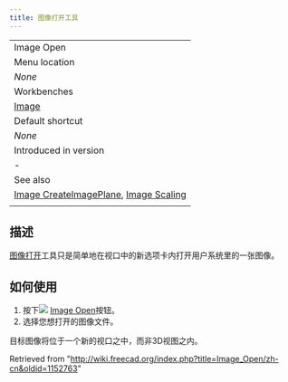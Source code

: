 ```yaml
---
title: 图像打开工具
---
```

|  |
| --- |
| Image Open |
| Menu location |
| *None* |
| Workbenches |
| [Image](/Image_Workbench "Image Workbench") |
| Default shortcut |
| *None* |
| Introduced in version |
| - |
| See also |
| [Image CreateImagePlane](/Image_CreateImagePlane "Image CreateImagePlane"), [Image Scaling](/Image_Scaling "Image Scaling") |
|  |

## 描述

[图像打开](/Image_Open "Image Open")工具只是简单地在视口中的新选项卡内打开用户系统里的一张图像。

## 如何使用

1. 按下![](/images/Image_Open.svg) [Image Open](/Image_Open "Image Open")按钮。
2. 选择您想打开的图像文件。

目标图像将位于一个新的视口之中，而非3D视图之内。

Retrieved from "<http://wiki.freecad.org/index.php?title=Image_Open/zh-cn&oldid=1152763>"